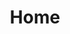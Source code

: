 ---
title: Home
draft: false
partners:
  - name: US Special Operations Command
    logo: /raft/images/homepage/socom.png
  - name: Space Systems Command
    logo: /raft/images/homepage/space-systems-command.png
  - name: US Space Force
    logo: /raft/images/homepage/space-force.png
  - name: Kessel Run
    logo: /raft/images/homepage/kessel-run.png
  - name: US Airfoce
    logo: /raft/images/homepage/usaf.png
  - name: Dept. Of Defense
    logo: /raft/images/homepage/dod.png
  - name: Corsair Ranch
    logo: /raft/images/homepage/corsair-ranch.png
  - name: Space Camp
    logo: /raft/images/homepage/space-camp.png
  - name: Level Up
    logo: /raft/images/homepage/level-up.png
  - name: Consumer Financial Protection Bureau
    logo: /raft/images/homepage/cfpb.png
  - name: 18f
    logo: /raft/images/homepage/18f.png
  - name: Platform One
    logo: /raft/images/homepage/platform-one.png
---